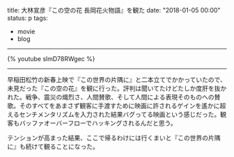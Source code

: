 title: 大林宣彦『この空の花 長岡花火物語』を観た
date: "2018-01-05 00:00"
status: p
tags:
- movie
- blog
---

{% youtube slmD78RWgec %}

---

早稲田松竹の新春上映で『この世界の片隅に』と二本立てでかかっていたので、未見だった『この空の花』を観に行った。評判は聞いてたけどたしか度肝を抜かれた。戦争、震災の熾烈さ、人間賛歌、そして人間による表現そのものへの賛歌。そのすべてをあまさず観客に手渡すために映画に許されるゲインを遙かに超えるセンチメンタリズムを入力された結果バグってる映画という感じだった。観客もバッファオーバーフローでハッキングされるんだと思う。

テンションが高まった結果、ここで帰るわけには行くまいと『この世界の片隅に』も続けて観ることになった。
